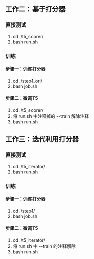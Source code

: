 ## 工作二：基于打分器

### 直接测试

1. cd ./t5_scorer/
2. bash run.sh

### 训练

#### 步骤一：训练打分器

1. cd ./step1_ori/
2. bash job.sh

#### 步骤二：微调T5

1. cd ./t5_scorer/
2. 将 run.sh 中注释掉的 --train 解除注释
3. bash run.sh



## 工作三：迭代利用打分器

### 直接测试

1. cd ./t5_iterator/
2. bash run.sh

### 训练

#### 步骤一：训练打分器

1. cd ./step1/
2. bash job.sh

#### 步骤二：微调T5

1. cd ./t5_iterator/
2. 将 run.sh 中 --train 的注释解除
3. bash run.sh